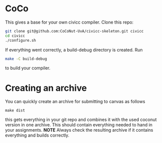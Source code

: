 # CoCo

This gives a base for your own civicc compiler.
Clone this repo: 
```bash
git clone git@github.com:CoCoNut-UvA/civicc-skeleton.git civicc
cd civicc
./configure.sh
```
If everything went correctly, a build-debug directory is created. 
Run
```bash
make -C build-debug
```
to build your compiler.

# Creating an archive
You can quickly create an archive for submitting to canvas as follows
```
make dist
```
this gets everything in your git repo and combines it with the used coconut version in one archive.
This should contain everything needed to hand in your assignments.
**NOTE** Always check the resulting archive if it contains everything and builds correctly.